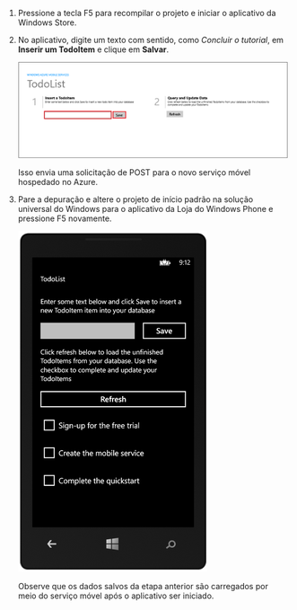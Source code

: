 
1. Pressione a tecla F5 para recompilar o projeto e iniciar o aplicativo da Windows Store.

2. No aplicativo, digite um texto com sentido, como *Concluir o tutorial*, em **Inserir um TodoItem** e clique em **Salvar**.

	![](./media/mobile-services-windows-universal-test-app/mobile-quickstart-startup.png)

	Isso envia uma solicitação de POST para o novo serviço móvel hospedado no Azure.

3. Pare a depuração e altere o projeto de início padrão na solução universal do Windows para o aplicativo da Loja do Windows Phone e pressione F5 novamente.

	![](./media/mobile-services-windows-universal-test-app/mobile-quickstart-completed-wp8.png)
	
	Observe que os dados salvos da etapa anterior são carregados por meio do serviço móvel após o aplicativo ser iniciado.

<!---HONumber=August15_HO6-->